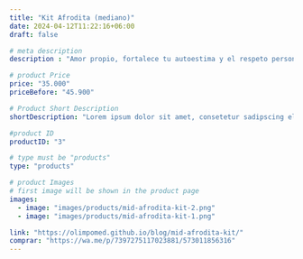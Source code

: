 ```yaml
---
title: "Kit Afrodita (mediano)"
date: 2024-04-12T11:22:16+06:00
draft: false

# meta description
description : "Amor propio, fortalece tu autoestima y el respeto personal. Conecta profundamente contigo."

# product Price
price: "35.000"
priceBefore: "45.900"

# Product Short Description
shortDescription: "Lorem ipsum dolor sit amet, consetetur sadipscing elitr, sed diam nonumy eirmod tempor invidunt ut"

#product ID
productID: "3"

# type must be "products"
type: "products"

# product Images
# first image will be shown in the product page
images:
  - image: "images/products/mid-afrodita-kit-2.png"
  - image: "images/products/mid-afrodita-kit-1.png"

link: "https://olimpomed.github.io/blog/mid-afrodita-kit/"
comprar: "https://wa.me/p/7397275117023881/573011856316"
---
```


